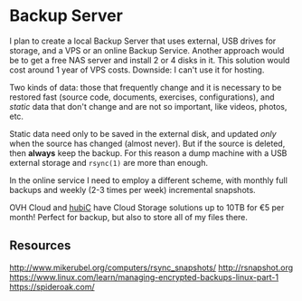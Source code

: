 Backup Server
=============

I plan to create a local Backup Server that uses external, USB drives for storage,
and a VPS or an online Backup Service.  Another approach would be to get a free
NAS server and install 2 or 4 disks in it.  This solution would cost around 1
year of VPS costs.  Downside:  I can't use it for hosting.

Two kinds of data:  those that frequently change and it is necessary to be restored
fast (source code, documents, exercises, configurations), and *static* data
that don't change and are not so important, like videos, photos, etc.

Static data need only to be saved in the external disk, and updated *only* when
the source has changed (almost never).  But if the source is deleted, then **always**
keep the backup.  For this reason a dump machine with a USB external storage and
`rsync(1)` are more than enough.

In the online service I need to employ a different scheme, with monthly full backups
and weekly (2-3 times per week) incremental snapshots.

OVH Cloud and [hubiC](http://hubic.com) have Cloud Storage solutions up to 10TB
for €5 per month!  Perfect for backup, but also to store all of my files there.

Resources
---------

<http://www.mikerubel.org/computers/rsync_snapshots/>
<http://rsnapshot.org>
<https://www.linux.com/learn/managing-encrypted-backups-linux-part-1>
<https://spideroak.com/>
